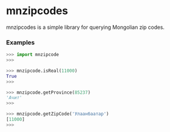 # mnzipcodes
mnzipcodes is a simple library for querying Mongolian zip codes.

### Examples
```python
>>> import mnzipcode
>>> 

>>> mnzipcode.isReal(11000)
True
>>> 

>>> mnzipcode.getProvince(85237)
'Ачит'
>>> 

>>> mnzipcode.getZipCode('Улаанбаатар')
[11000]
>>> 
```